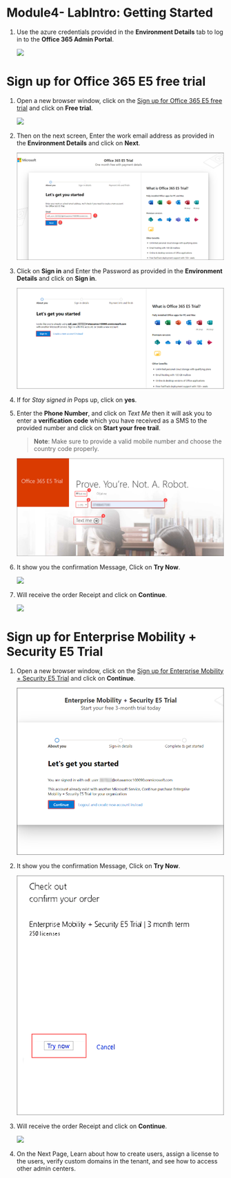 # Module4- LabIntro: Getting Started

1. Use the azure credentials provided in the **Environment Details** tab to log in to the **Office 365 Admin Portal**.

   ![](Images/image.png)

# Sign up for Office 365 E5 free trial

1. Open a new browser window, click on the [Sign up for Office 365 E5 free trial](https://www.microsoft.com/en-us/microsoft-365/enterprise/office-365-e5) and click on **Free trial**.

   ![](Images/Ms900-01.png)

1. Then on the next screen, Enter the work email address as provided in the **Environment Details** and click on **Next**.

   ![](Images/Ms900-03.png)

1. Click on **Sign in** and Enter the Password as provided in the **Environment Details** and click on **Sign in**.

   ![](Images/ms900-2.png)
   
1. If for *Stay signed in* Pops up, click on **yes**.   

1. Enter the **Phone Number**, and click on *Text Me* then it will ask you to enter a **verification code** which you have received as a SMS to the provided number and click on **Start your free trail**.
   >**Note**: Make sure to provide a valid mobile number and choose the country code properly.

   ![](Images/Ms900-06.png)

1. It show you the confirmation Message, Click on **Try Now**.

   ![](Images/Ms900-07.png)

1. Will receive the order Receipt and click on **Continue**.

   ![](Images/Ms900-08.png)
   
# Sign up for Enterprise Mobility + Security E5 Trial

1. Open a new browser window, click on the [Sign up for Enterprise Mobility + Security E5 Trial](https://go.microsoft.com/fwlink/p/?LinkID=2188847&clcid=0x409&culture=en-us&country=US) and click on **Continue**.

   ![](Images/ms900-1.png)   
   
1. It show you the confirmation Message, Click on **Try Now**.  

   ![](Images/ms900-333.png)

1. Will receive the order Receipt and click on **Continue**.

   ![](Images/Ms900-08.png)
   
1. On the Next Page, Learn about how to create users, assign a license to the users, verify custom domains in the tenant, and see how to access other admin centers.    

   


